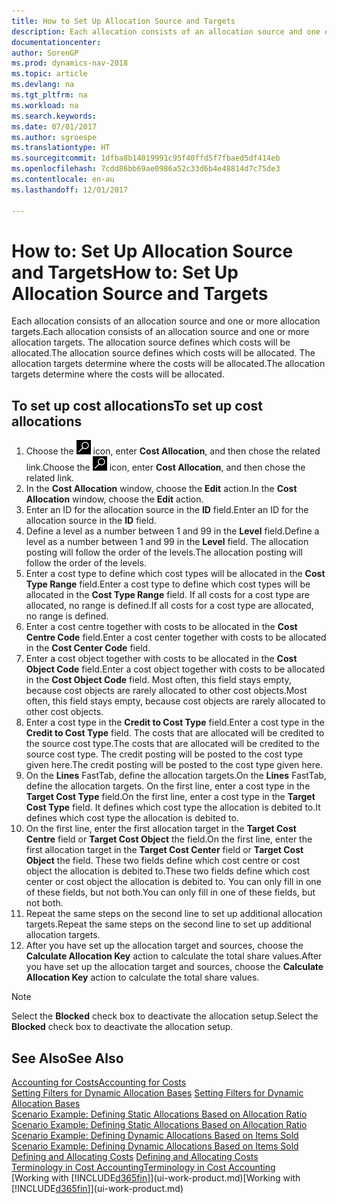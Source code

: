 ```yaml
---
title: How to Set Up Allocation Source and Targets
description: Each allocation consists of an allocation source and one or more allocation targets. The allocation source defines which costs will be allocated. The allocation targets determine where the costs will be allocated.
documentationcenter: 
author: SorenGP
ms.prod: dynamics-nav-2018
ms.topic: article
ms.devlang: na
ms.tgt_pltfrm: na
ms.workload: na
ms.search.keywords: 
ms.date: 07/01/2017
ms.author: sgroespe
ms.translationtype: HT
ms.sourcegitcommit: 1dfba8b14019991c95f40ffd5f7fbaed5df414eb
ms.openlocfilehash: 7cdd86bb69ae0986a52c33d6b4e48814d7c75de3
ms.contentlocale: en-au
ms.lasthandoff: 12/01/2017

---
```

# <a name="how-to-set-up-allocation-source-and-targets"></a><span data-ttu-id="6fc91-105">How to: Set Up Allocation Source and Targets</span><span class="sxs-lookup"><span data-stu-id="6fc91-105">How to: Set Up Allocation Source and Targets</span></span>
<span data-ttu-id="6fc91-106">Each allocation consists of an allocation source and one or more allocation targets.</span><span class="sxs-lookup"><span data-stu-id="6fc91-106">Each allocation consists of an allocation source and one or more allocation targets.</span></span> <span data-ttu-id="6fc91-107">The allocation source defines which costs will be allocated.</span><span class="sxs-lookup"><span data-stu-id="6fc91-107">The allocation source defines which costs will be allocated.</span></span> <span data-ttu-id="6fc91-108">The allocation targets determine where the costs will be allocated.</span><span class="sxs-lookup"><span data-stu-id="6fc91-108">The allocation targets determine where the costs will be allocated.</span></span>  

## <a name="to-set-up-cost-allocations"></a><span data-ttu-id="6fc91-109">To set up cost allocations</span><span class="sxs-lookup"><span data-stu-id="6fc91-109">To set up cost allocations</span></span>  
1.  <span data-ttu-id="6fc91-110">Choose the ![Search for Page or Report](media/ui-search/search_small.png "Search for Page or Report icon") icon, enter **Cost Allocation**, and then chose the related link.</span><span class="sxs-lookup"><span data-stu-id="6fc91-110">Choose the ![Search for Page or Report](media/ui-search/search_small.png "Search for Page or Report icon") icon, enter **Cost Allocation**, and then chose the related link.</span></span>  
2.  <span data-ttu-id="6fc91-111">In the **Cost Allocation** window, choose the **Edit** action.</span><span class="sxs-lookup"><span data-stu-id="6fc91-111">In the **Cost Allocation** window, choose the **Edit** action.</span></span>  
3.  <span data-ttu-id="6fc91-112">Enter an ID for the allocation source in the **ID** field.</span><span class="sxs-lookup"><span data-stu-id="6fc91-112">Enter an ID for the allocation source in the **ID** field.</span></span>  
4.  <span data-ttu-id="6fc91-113">Define a level as a number between 1 and 99 in the **Level** field.</span><span class="sxs-lookup"><span data-stu-id="6fc91-113">Define a level as a number between 1 and 99 in the **Level** field.</span></span> <span data-ttu-id="6fc91-114">The allocation posting will follow the order of the levels.</span><span class="sxs-lookup"><span data-stu-id="6fc91-114">The allocation posting will follow the order of the levels.</span></span>  
5.  <span data-ttu-id="6fc91-115">Enter a cost type to define which cost types will be allocated in the **Cost Type Range** field.</span><span class="sxs-lookup"><span data-stu-id="6fc91-115">Enter a cost type to define which cost types will be allocated in the **Cost Type Range** field.</span></span> <span data-ttu-id="6fc91-116">If all costs for a cost type are allocated, no range is defined.</span><span class="sxs-lookup"><span data-stu-id="6fc91-116">If all costs for a cost type are allocated, no range is defined.</span></span>  
6.  <span data-ttu-id="6fc91-117">Enter a cost centre together with costs to be allocated in the **Cost Centre Code** field.</span><span class="sxs-lookup"><span data-stu-id="6fc91-117">Enter a cost center together with costs to be allocated in the **Cost Center Code** field.</span></span>  
7.  <span data-ttu-id="6fc91-118">Enter a cost object together with costs to be allocated in the **Cost Object Code** field.</span><span class="sxs-lookup"><span data-stu-id="6fc91-118">Enter a cost object together with costs to be allocated in the **Cost Object Code** field.</span></span> <span data-ttu-id="6fc91-119">Most often, this field stays empty, because cost objects are rarely allocated to other cost objects.</span><span class="sxs-lookup"><span data-stu-id="6fc91-119">Most often, this field stays empty, because cost objects are rarely allocated to other cost objects.</span></span>  
8.  <span data-ttu-id="6fc91-120">Enter a cost type in the **Credit to Cost Type** field.</span><span class="sxs-lookup"><span data-stu-id="6fc91-120">Enter a cost type in the **Credit to Cost Type** field.</span></span> <span data-ttu-id="6fc91-121">The costs that are allocated will be credited to the source cost type.</span><span class="sxs-lookup"><span data-stu-id="6fc91-121">The costs that are allocated will be credited to the source cost type.</span></span> <span data-ttu-id="6fc91-122">The credit posting will be posted to the cost type given here.</span><span class="sxs-lookup"><span data-stu-id="6fc91-122">The credit posting will be posted to the cost type given here.</span></span>  
9. <span data-ttu-id="6fc91-123">On the **Lines** FastTab, define the allocation targets.</span><span class="sxs-lookup"><span data-stu-id="6fc91-123">On the **Lines** FastTab, define the allocation targets.</span></span> <span data-ttu-id="6fc91-124">On the first line, enter a cost type in the **Target Cost Type** field.</span><span class="sxs-lookup"><span data-stu-id="6fc91-124">On the first line, enter a cost type in the **Target Cost Type** field.</span></span> <span data-ttu-id="6fc91-125">It defines which cost type the allocation is debited to.</span><span class="sxs-lookup"><span data-stu-id="6fc91-125">It defines which cost type the allocation is debited to.</span></span>  
10. <span data-ttu-id="6fc91-126">On the first line, enter the first allocation target in the **Target Cost Centre** field or **Target Cost Object** the field.</span><span class="sxs-lookup"><span data-stu-id="6fc91-126">On the first line, enter the first allocation target in the **Target Cost Center** field or **Target Cost Object** the field.</span></span> <span data-ttu-id="6fc91-127">These two fields define which cost centre or cost object the allocation is debited to.</span><span class="sxs-lookup"><span data-stu-id="6fc91-127">These two fields define which cost center or cost object the allocation is debited to.</span></span> <span data-ttu-id="6fc91-128">You can only fill in one of these fields, but not both.</span><span class="sxs-lookup"><span data-stu-id="6fc91-128">You can only fill in one of these fields, but not both.</span></span>  
11. <span data-ttu-id="6fc91-129">Repeat the same steps on the second line to set up additional allocation targets.</span><span class="sxs-lookup"><span data-stu-id="6fc91-129">Repeat the same steps on the second line to set up additional allocation targets.</span></span>  
12. <span data-ttu-id="6fc91-130">After you have set up the allocation target and sources, choose the **Calculate Allocation Key** action to calculate the total share values.</span><span class="sxs-lookup"><span data-stu-id="6fc91-130">After you have set up the allocation target and sources, choose the **Calculate Allocation Key** action to calculate the total share values.</span></span>  

> [!NOTE]  
>  <span data-ttu-id="6fc91-131">Select the **Blocked** check box to deactivate the allocation setup.</span><span class="sxs-lookup"><span data-stu-id="6fc91-131">Select the **Blocked** check box to deactivate the allocation setup.</span></span>  

## <a name="see-also"></a><span data-ttu-id="6fc91-132">See Also</span><span class="sxs-lookup"><span data-stu-id="6fc91-132">See Also</span></span>  
[<span data-ttu-id="6fc91-133">Accounting for Costs</span><span class="sxs-lookup"><span data-stu-id="6fc91-133">Accounting for Costs</span></span>](finance-manage-cost-accounting.md)  
 <span data-ttu-id="6fc91-134">[Setting Filters for Dynamic Allocation Bases](finance-setting-filters-for-dynamic-allocation-bases.md) </span><span class="sxs-lookup"><span data-stu-id="6fc91-134">[Setting Filters for Dynamic Allocation Bases](finance-setting-filters-for-dynamic-allocation-bases.md) </span></span>  
 <span data-ttu-id="6fc91-135">[Scenario Example: Defining Static Allocations Based on Allocation Ratio](finance-scenario-example-defining-static-allocations-based-on-allocation-ratio.md) </span><span class="sxs-lookup"><span data-stu-id="6fc91-135">[Scenario Example: Defining Static Allocations Based on Allocation Ratio](finance-scenario-example-defining-static-allocations-based-on-allocation-ratio.md) </span></span>  
 <span data-ttu-id="6fc91-136">[Scenario Example: Defining Dynamic Allocations Based on Items Sold](finance-scenario-example-defining-dynamic-allocations-based-on-items-sold.md) </span><span class="sxs-lookup"><span data-stu-id="6fc91-136">[Scenario Example: Defining Dynamic Allocations Based on Items Sold](finance-scenario-example-defining-dynamic-allocations-based-on-items-sold.md) </span></span>  
 <span data-ttu-id="6fc91-137">[Defining and Allocating Costs](finance-define-and-allocate-costs.md) </span><span class="sxs-lookup"><span data-stu-id="6fc91-137">[Defining and Allocating Costs](finance-define-and-allocate-costs.md) </span></span>  
 [<span data-ttu-id="6fc91-138">Terminology in Cost Accounting</span><span class="sxs-lookup"><span data-stu-id="6fc91-138">Terminology in Cost Accounting</span></span>](finance-terminology-in-cost-accounting.md)  
 <span data-ttu-id="6fc91-139">[Working with [!INCLUDE[d365fin](includes/d365fin_md.md)]](ui-work-product.md)</span><span class="sxs-lookup"><span data-stu-id="6fc91-139">[Working with [!INCLUDE[d365fin](includes/d365fin_md.md)]](ui-work-product.md)</span></span>

